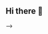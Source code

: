 ## Hi there 👋

<!--
# 💫 About Me:
🎖️ Google Bangkit 2023 Batch 1 Awardee<br>🎓 Fresh graduate in Informatics from Telkom University<br>🔬 Former Research Assistant at the Center of Excellence for AI in Learning & Optimization<br>🏆 Top 3 Finalist in National Scientific Writing Competition on AI for Agriculture<br>💻 Proficient in Python and TensorFlow, with a passion for Machine Learning<br>🤝 Open to collaborations on NLP and computer vision projects<br>📧 Feel free to reach out: filzarahmamuflihah@gmail.com


## 🌐 Socials:
[![Instagram](https://img.shields.io/badge/Instagram-%23E4405F.svg?logo=Instagram&logoColor=white)](https://instagram.com/filz.rahmaa_) [![LinkedIn](https://img.shields.io/badge/LinkedIn-%230077B5.svg?logo=linkedin&logoColor=white)](https://linkedin.com/in/filzarahmamuflihah) 

# 💻 Tech Stack:
![Python](https://img.shields.io/badge/python-3670A0?style=for-the-badge&logo=python&logoColor=ffdd54) ![TensorFlow](https://img.shields.io/badge/TensorFlow-%23FF6F00.svg?style=for-the-badge&logo=TensorFlow&logoColor=white) ![C++](https://img.shields.io/badge/c++-%2300599C.svg?style=for-the-badge&logo=c%2B%2B&logoColor=white) ![R](https://img.shields.io/badge/r-%23276DC3.svg?style=for-the-badge&logo=r&logoColor=white) ![MySQL](https://img.shields.io/badge/mysql-4479A1.svg?style=for-the-badge&logo=mysql&logoColor=white) ![Canva](https://img.shields.io/badge/Canva-%2300C4CC.svg?style=for-the-badge&logo=Canva&logoColor=white) ![Keras](https://img.shields.io/badge/Keras-%23D00000.svg?style=for-the-badge&logo=Keras&logoColor=white) ![Matplotlib](https://img.shields.io/badge/Matplotlib-%23ffffff.svg?style=for-the-badge&logo=Matplotlib&logoColor=black) ![NumPy](https://img.shields.io/badge/numpy-%23013243.svg?style=for-the-badge&logo=numpy&logoColor=white) ![PyTorch](https://img.shields.io/badge/PyTorch-%23EE4C2C.svg?style=for-the-badge&logo=PyTorch&logoColor=white) ![scikit-learn](https://img.shields.io/badge/scikit--learn-%23F7931E.svg?style=for-the-badge&logo=scikit-learn&logoColor=white) ![Git](https://img.shields.io/badge/git-%23F05033.svg?style=for-the-badge&logo=git&logoColor=white) ![GitHub](https://img.shields.io/badge/github-%23121011.svg?style=for-the-badge&logo=github&logoColor=white) ![Notion](https://img.shields.io/badge/Notion-%23000000.svg?style=for-the-badge&logo=notion&logoColor=white)
# 📊 GitHub Stats:
![](https://github-readme-stats.vercel.app/api?username=filzarahma&theme=dark&hide_border=false&include_all_commits=false&count_private=false)<br/>
![](https://github-readme-streak-stats.herokuapp.com/?user=filzarahma&theme=dark&hide_border=false)<br/>
![](https://github-readme-stats.vercel.app/api/top-langs/?username=filzarahma&theme=dark&hide_border=false&include_all_commits=false&count_private=false&layout=compact)

### ✍️ Random Dev Quote
![](https://quotes-github-readme.vercel.app/api?type=horizontal&theme=gruvbox)

### 🔝 Top Contributed Repo
![](https://github-contributor-stats.vercel.app/api?username=filzarahma&limit=5&theme=gruvbox&combine_all_yearly_contributions=true)

---
[![](https://visitcount.itsvg.in/api?id=filzarahma&icon=0&color=12)](https://visitcount.itsvg.in)

<!-- Proudly created with GPRM ( https://gprm.itsvg.in ) -->
-->
